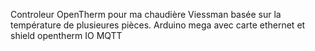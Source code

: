 Controleur OpenTherm pour ma chaudière Viessman basée sur la température de plusieures pièces.
Arduino mega avec carte ethernet et shield opentherm
IO MQTT
